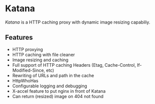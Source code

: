Katana
======

*Katana* is a HTTP caching proxy with dynamic image resizing capabiliy.

Features
--------

- HTTP proxying
- HTTP caching with file cleaner
- Image resizing and caching
- Full support of HTTP caching Headers (Etag, Cache-Control, If-Modified-Since, etc)
- Rewriting of URLs and path in the cache
- HttpWhoHas
- Configurable logging and debugging
- X-accel feature to put nginx in front of Katana
- Can return (resized) image on 404 not found
